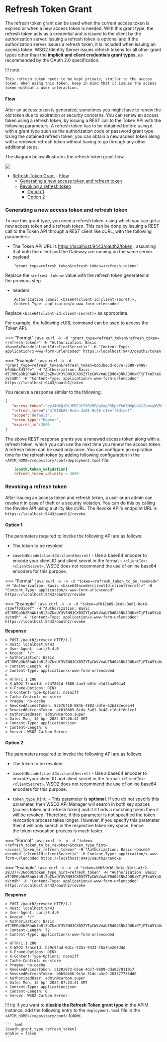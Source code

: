 # Refresh Token Grant

The refresh token grant can be used when the current access token is expired or when a new access token is needed. With this grant type, the refresh token acts as a credential and is issued to the client by the authorization server. Issuing a refresh token is optional and if the authorization server issues a refresh token, it is included when issuing an access token. WSO2 Identity Server issues refresh tokens for all other grant types other than the **implicit and client credentials grant types**, as recommended by the OAuth 2.0 specification.

!!! note
    
    This refresh token needs to be kept private, similar to the access token. When using this token, keep in mind that it issues the access token without a user interaction.

#### Flow

After an access token is generated, sometimes you might have to renew the old token due to expiration or security concerns. You can renew an access token using a refresh token, by issuing a REST call to the Token API with the following parameters.
A refresh token has to be obtained before using it with a grant type such as the authorization code or password grant type. Using the obtained refresh token, you can obtain a new access token along with a renewed refresh token without having to go through any other additional steps.

The diagram below illustrates the refresh token grant flow.

![]({{base_path}}/assets/img/learn/oauth-refresh-token-diagram.png)

- [Refresh Token Grant](#refresh-token-grant)
      - [Flow](#flow)
    - [Generating a new access token and refresh token](#generating-a-new-access-token-and-refresh-token)
    - [Revoking a refresh token](#revoking-a-refresh-token)
      - [Option 1](#option-1)
      - [Option 2](#option-2)

### Generating a new access token and refresh token

To use this grant type, you need a refresh token, using which you can get a new access token and a refresh token. This can be done by issuing a REST call to the Token API through a REST client like cURL, with the following parameters:

-   The Token API URL is [https://localhost:9443/oauth2/token](https://localhost:9443/oauth2/token) , assuming that both the client and the Gateway are running on the same server.
-   payload 
```
    "grant_type=refresh_token&refresh_token=<refresh-token>"
``` 
Replace the `<refresh-token>` value with the refresh token generated in the previous step.
-   headers 
```
    Authorization :Basic <base64(client-id:client-secret)>, 
    Content-Type: application/x-www-form-urlencoded
``` 
Replace `<base64(client-id:client-secret)>` as appropriate.

For example, the following cURL command can be used to access the Token API.

=== "Format"
    ``` java
    curl -k -d "grant_type=refresh_token&refresh_token=<refresh-token>" -H "Authorization: Basic <base64Encode(clientId:clientSecret)>" -H "Content-Type: application/x-www-form-urlencoded" https://localhost:9443/oauth2/token
    ```

=== "Example"
    ``` java
    curl -k -d "grant_type=refresh_token&refresh_token=bd63be3d-d37e-3689-9488-b9dbbe8d3f9e" -H "Authorization: Basic dTJRMGpDb2RhWklnRlZoZkxUY3VSNHJCX05ZYTpCWkVmaUZBd043NkJDUUxKTjFTcW5YaGxVcm9h" -H "Content-Type: application/x-www-form-urlencoded" https://localhost:9443/oauth2/token
    ```

You receive a response similar to the following:

``` json
{
   "access_token":"eyJ4NXQiOiJPREJtTVRVMFpqSmpPREprTkdZMVpUaG1ZamsyWVRZek56UmpZekl6TVRCbFlqRTBNV0prWTJJeE5qZzNPRGRqWVdRNVpXWmhOV0kwTkRBM1pqTTROUSIsImtpZCI6Ik9EQm1NVFUwWmpKak9ESmtOR1kxWlRobVlqazJZVFl6TnpSall6SXpNVEJsWWpFME1XSmtZMkl4TmpnM09EZGpZV1E1WldaaE5XSTBOREEzWmpNNE5RX1JTMjU2IiwidHlwIjoiYXQrand0IiwiYWxnIjoiUlMyNTYifQ.eyJzdWIiOiI5Zjg1MGViNi04NGQ0LTQwZDItYmRhNi04ZWJmYWI2YTUxMWIiLCJhdXQiOiJBUFBMSUNBVElPTl9VU0VSIiwiYXVkIjoidTJRMGpDb2RhWklnRlZoZkxUY3VSNHJCX05ZYSIsIm5iZiI6MTcxMzE2Mjc4NCwiYXpwIjoidTJRMGpDb2RhWklnRlZoZkxUY3VSNHJCX05ZYSIsInNjb3BlIjoiZGVmYXVsdCIsImlzcyI6Imh0dHBzOi8vbG9jYWxob3N0Ojk1MDAvb2F1dGgyL3Rva2VuIiwiZXhwIjoxNzEzMTY2Mzg0LCJpYXQiOjE3MTMxNjI3ODQsImp0aSI6IjgzNTc2NDEwLTA4NGItNDg4Mi1hZGZlLTYyYjM4M2VjZWI0NCIsImNsaWVudF9pZCI6InUyUTBqQ29kYVpJZ0ZWaGZMVGN1UjRyQl9OWWEifQ.vg_YgUfGWqy6z_LFfJAv0MZtRax09b9MHtA-RA4OKkUISnqcgJiqcP7X4K2NE0sLiL7v3mihBS-gLRb6lH7L2b4nCWwAVD0XR3PVviEBfzeGgse2QTbx_kc7gP10UfqrqBg0-Cj4SHW4XXGXcHytg6n-txJmZwtPNnA3RZSPcIIJbna3iPtfndqLbAJntP45vL-ug_tUKfuW6pKlKcU5yTkEfeajNCr1miRcg4jEfG_fG_iVTYXo9hdR5yeW8l5iU4bDrd9M9UKXpyCsfszlGEBK71qCm2mq2HZOOxn1Cpx2JE6ekfVF85Y_amB-56wsh8HXj22FaZCgU-bCgpmWzw",
   "refresh_token":"af018b89-8cda-3a01-8c48-c10eff0d1cef",
   "scope":"default",
   "token_type":"Bearer",
   "expires_in":3600
}
```

The above REST response grants you a renewed access token along with a refresh token, which you can use the next time you renew the access token. A refresh token can be used only once. You can configure an expiration time for the refresh token by adding following configuration in the `<APIM_HOME>/repository/conf/deployment.toml` file.

``` toml
    [oauth.token_validation]
    refresh_token_validity = 3600
```

### Revoking a refresh token

After issuing an access token and refresh token, a user or an admin can revoke it in case of theft or a security violation. You can do this by calling the Revoke API using a utility like cURL. The Revoke API's endpoint URL is `https://localhost:9443/oauth2/revoke`.

#### Option 1

The parameters required to invoke the following API are as follows:

- The token to be revoked

- <code>base64Encode(clientId:clientSecret)</code> - Use a base64 encoder to encode your client ID and client secret in the format - `<clientId>:<clientSecret>`. WSO2 does not recommend the use of online base64 encoders for this purpose.

=== "Format"
    ``` java
    curl -k -v -d "token=<refresh_token_to_be_revoked>" -H "Authorization: Basic <base64Encode(clientId:clientSecret)>" -H "Content-Type: application/x-www-form-urlencoded" https://localhost:9443/oauth2/revoke
    ```

=== "Example"
    ``` java
    curl -k -v -d "token=af018b89-8cda-3a01-8c48-c10eff0d1cef" -H "Authorization: Basic dTJRMGpDb2RhWklnRlZoZkxUY3VSNHJCX05ZYTpCWkVmaUZBd043NkJDUUxKTjFTcW5YaGxVcm9h" -H "Content-Type: application/x-www-form-urlencoded" https://localhost:9443/oauth2/revoke
    ```

**Response**

```
> POST /oauth2/revoke HTTP/1.1
> Host: localhost:9443
> User-Agent: curl/8.4.0
> Accept: */*
> Authorization: Basic dTJRMGpDb2RhWklnRlZoZkxUY3VSNHJCX05ZYTpCWkVmaUZBd043NkJDUUxKTjFTcW5YaGxVcm9h
> Content-Length: 42
> Content-Type: application/x-www-form-urlencoded
>
< HTTP/1.1 200
< X-WSO2-TraceId: e74786fd-f680-4ae3-b8fe-e1df5aa904a4
< X-Frame-Options: DENY
< X-Content-Type-Options: nosniff
< Cache-Control: no-store
< Pragma: no-cache
< RevokedAccessToken: 83576410-084b-4882-adfe-62b383eceb44
< RevokedRefreshToken: af018b89-8cda-3a01-8c48-c10eff0d1cef
< AuthorizedUser: admin@carbon.super
< Date: Mon, 15 Apr 2024 07:26:42 GMT
< Content-Type: application/json
< Content-Length: 0
< Server: WSO2 Carbon Server
```

#### Option 2

The parameters required to invoke the following API are as follows:

- The token to be revoked.

- `base64Encode(clientId:clientSecret)` - Use a base64 encoder to encode your client ID and client secret in the format: `<clientId>:<clientSecret>`. WSO2 does not recommend the use of online base64 encoders for this purpose.

- `token_type_hint -` This parameter is **optional**. If you do not specify this parameter, then WSO2 API Manager will search in both key spaces (access token and refresh token) and if it finds a matching token then it will be revoked. Therefore, if this parameter is not specified the token revocation process takes longer. However, if you specify this parameter then it will only search in the respective token key space, hence the token revocation process is much faster.

=== "Format"
    ``` java
    curl -k -v -d "token=<refresh_token_to_be_revoked>&token_type_hint=<access_token_or_refresh_token>" -H "Authorization: Basic <base64 encoded (clientId:clientSecret)>" -H Content-Type: application/x-www-form-urlencoded https://localhost:9443/oauth2/revoke
    ```

=== "Example"
    ``` java
    curl -k -v -d "token=b6b5db36-9c1e-31dc-a3c2-283377736dd0&token_type_hint=refresh_token" -H "Authorization: Basic dTJRMGpDb2RhWklnRlZoZkxUY3VSNHJCX05ZYTpCWkVmaUZBd043NkJDUUxKTjFTcW5YaGxVcm9h" -H "Content-Type: application/x-www-form-urlencoded" https://localhost:9443/oauth2/revoke
    ```

**Response**

```
> POST /oauth2/revoke HTTP/1.1
> Host: localhost:9443
> User-Agent: curl/8.4.0
> Accept: */*
> Authorization: Basic dTJRMGpDb2RhWklnRlZoZkxUY3VSNHJCX05ZYTpCWkVmaUZBd043NkJDUUxKTjFTcW5YaGxVcm9h
> Content-Length: 72
> Content-Type: application/x-www-form-urlencoded
>
< HTTP/1.1 200
< X-WSO2-TraceId: b29c94ad-6d1c-435a-9423-f8a7ae2d8ddd
< X-Frame-Options: DENY
< X-Content-Type-Options: nosniff
< Cache-Control: no-store
< Pragma: no-cache
< RevokedAccessToken: c120a072-b5a6-4dc7-9889-dda037011917
< RevokedRefreshToken: b6b5db36-9c1e-31dc-a3c2-283377736dd0
< AuthorizedUser: admin@carbon.super
< Date: Mon, 15 Apr 2024 07:33:41 GMT
< Content-Type: application/json
< Content-Length: 0
< Server: WSO2 Carbon Server
```

!!! tip
    If you want to **disable the Refresh Token grant type** in the APIM instance, add the following entry to the `deployment.toml` file in the `<APIM_HOME>/repository/conf/` folder.

    ``` toml
    [oauth.grant_type.refresh_token]
    enable = false
    ```
